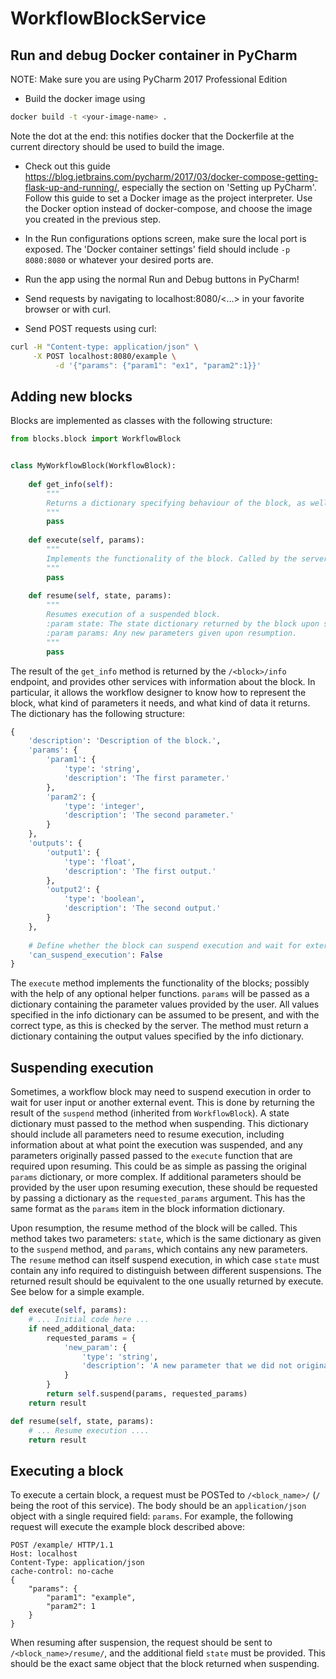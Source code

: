 # WorkflowBlockService

## Run and debug Docker container in PyCharm
NOTE: Make sure you are using PyCharm 2017 Professional Edition
* Build the docker image using 
```bash
docker build -t <your-image-name> .
```
Note the dot at the end: this notifies docker that the Dockerfile at the current directory should be used to build the image.

* Check out this guide https://blog.jetbrains.com/pycharm/2017/03/docker-compose-getting-flask-up-and-running/, especially the section on 'Setting up PyCharm'. Follow this guide to set a Docker image as the project interpreter. Use the Docker option instead of docker-compose, and choose the image you created in the previous step.



* In the Run configurations options screen, make sure the local port is exposed. The 'Docker container settings' field should include `-p 8080:8080` or whatever your desired ports are.

* Run the app using the normal Run and Debug buttons in PyCharm!

* Send requests by navigating to localhost:8080/<...> in your favorite browser or with curl.

* Send POST requests using curl:
```bash
curl -H "Content-type: application/json" \
     -X POST localhost:8080/example \
          -d '{"params": {"param1": "ex1", "param2":1}}'
```

## Adding new blocks
Blocks are implemented as classes with the following structure:

```python
from blocks.block import WorkflowBlock


class MyWorkflowBlock(WorkflowBlock):
    
    def get_info(self):
        """
        Returns a dictionary specifying behaviour of the block, as well as input parameters and outputs. 
        """
        pass
       
    def execute(self, params):
        """
        Implements the functionality of the block. Called by the server upon requests to the block's endpoint.
        """
        pass
    
    def resume(self, state, params):
        """
        Resumes execution of a suspended block.
        :param state: The state dictionary returned by the block upon suspension.
        :param params: Any new parameters given upon resumption.
        """
        pass
```

The result of the `get_info` method is returned by the `/<block>/info` endpoint, and provides other services with
information about the block. In particular, it allows the workflow designer to know how to represent the block, what
kind of parameters it needs, and what kind of data it returns. The dictionary has the following structure:

```python
{
    'description': 'Description of the block.',
    'params': {
        'param1': {
            'type': 'string',
            'description': 'The first parameter.'
        },
        'param2': {
            'type': 'integer',
            'description': 'The second parameter.'
        }
    },
    'outputs': {
        'output1': {
            'type': 'float',
            'description': 'The first output.'
        },
        'output2': {
            'type': 'boolean',
            'description': 'The second output.'
        }
    },
    
    # Define whether the block can suspend execution and wait for external interaction.
    'can_suspend_execution': False
}
```

The `execute` method implements the functionality of the blocks; possibly with the help of any optional helper functions.
`params` will be passed as a dictionary containing the parameter values provided by the user. All values specified in
the info dictionary can be assumed to be present, and with the correct type, as this is checked by the server.
The method must return a dictionary containing the output values specified by the info dictionary.

## Suspending execution
Sometimes, a workflow block may need to suspend execution in order to wait for user input or another external event.
This is done by returning the result of the `suspend` method (inherited from `WorkflowBlock`). A state dictionary must 
passed to the method when suspending. This dictionary should include all parameters need to resume execution,
including information about at what point the execution was suspended, and any parameters originally passed passed to 
the `execute` function that are required upon resuming. This could be as simple as passing the original `params`
dictionary, or more complex. If additional parameters should be provided by the user upon resuming execution, these
should be requested by passing a dictionary as the `requested_params` argument. This has the same format as the `params`
item in the block information dictionary.

Upon resumption, the resume method of the block will be called. This method takes two parameters: `state`, which is the
same dictionary as given to the `suspend` method, and `params`, which contains any new parameters. The `resume` method
can itself suspend execution, in which case `state` must contain any info required to distinguish between different
suspensions. The returned result should be equivalent to the one usually returned by execute. See below for a simple
example. 

```python
def execute(self, params):
    # ... Initial code here ...
    if need_additional_data:
        requested_params = {
            'new_param': {
                'type': 'string',
                'description': 'A new parameter that we did not originally request.'
            }
        }
        return self.suspend(params, requested_params)
    return result

def resume(self, state, params):
    # ... Resume execution ....
    return result
```

## Executing a block
To execute a certain block, a request must be POSTed to `/<block_name>/` (`/` being the root of this service).
The body should be an `application/json` object with a single required field: `params`. For example, the following
request will execute the example block described above:

```HTTP
POST /example/ HTTP/1.1
Host: localhost
Content-Type: application/json
cache-control: no-cache
{
	"params": {
		"param1": "example",
		"param2": 1
	}
}
```

When resuming after suspension, the request should be sent to `/<block_name>/resume/`, and the additional field `state`
must be provided. This should be the exact same object that the block returned when suspending.